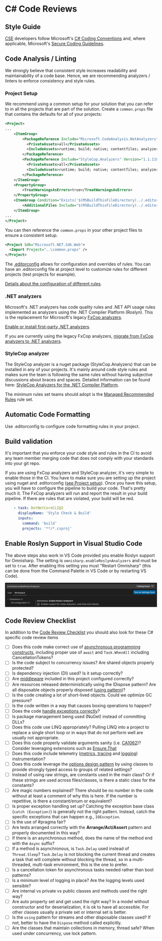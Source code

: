 # C# Code Reviews

## Style Guide

[CSE](../../CSE.md) developers follow Microsoft's [C# Coding Conventions](https://docs.microsoft.com/en-us/dotnet/csharp/programming-guide/inside-a-program/coding-conventions) and, where applicable, Microsoft's [Secure Coding Guidelines](https://docs.microsoft.com/en-us/dotnet/standard/security/secure-coding-guidelines).

## Code Analysis / Linting

We strongly believe that consistent style increases readability and maintainability of a code base. Hence, we are recommending analyzers / linters to enforce consistency and style rules.

### Project Setup

We recommend using a common setup for your solution that you can refer to in all the projects that are part of the solution. Create a `common.props` file that contains the defaults for all of your projects:

```xml
<Project>
...
    <ItemGroup>
        <PackageReference Include="Microsoft.CodeAnalysis.NetAnalyzers" Version="5.0.3">
          <PrivateAssets>all</PrivateAssets>
          <IncludeAssets>runtime; build; native; contentfiles; analyzers; buildtransitive</IncludeAssets>
        </PackageReference>
        <PackageReference Include="StyleCop.Analyzers" Version="1.1.118">
          <PrivateAssets>all</PrivateAssets>
          <IncludeAssets>runtime; build; native; contentfiles; analyzers; buildtransitive</IncludeAssets>
        </PackageReference>
    </ItemGroup>
    <PropertyGroup>
        <TreatWarningsAsErrors>true</TreatWarningsAsErrors>
    </PropertyGroup>
    <ItemGroup Condition="Exists('$(MSBuildThisFileDirectory)../.editorconfig')" >
        <AdditionalFiles Include="$(MSBuildThisFileDirectory)../.editorconfig" />
    </ItemGroup>
...
</Project>
```

You can then reference the `common.props` in your other project files to ensure a consistent setup.

```xml
<Project Sdk="Microsoft.NET.Sdk.Web">
  <Import Project="..\common.props" />
</Project>
```

The [.editorconfig](https://docs.microsoft.com/en-us/visualstudio/ide/editorconfig-code-style-settings-reference?view=vs-2019) allows for configuration and overrides of rules. You can have an .editorconfig file at project level to customize rules for different projects (test projects for example).

[Details about the configuration of different rules](https://docs.microsoft.com/en-us/visualstudio/code-quality/use-roslyn-analyzers?view=vs-2019).

### .NET analyzers

Microsoft's .NET analyzers has code quality rules and .NET API usage rules implemented as analyzers using the .NET Compiler Platform (Roslyn). This is the replacement for Microsoft's legacy [FxCop analyzers](https://www.nuget.org/packages/Microsoft.CodeAnalysis.FxCopAnalyzers/).

[Enable or install first-party .NET analyzers](https://docs.microsoft.com/en-us/visualstudio/code-quality/install-net-analyzers?view=vs-2019).

If you are currently using the legacy FxCop analyzers, [migrate from FxCop analyzers to .NET analyzers](https://docs.microsoft.com/en-us/visualstudio/code-quality/migrate-from-fxcop-analyzers-to-net-analyzers?view=vs-2019).

### StyleCop analyzer

The StyleCop analyzer is a nuget package (StyleCop.Analyzers) that can be installed in any of your projects. It's mainly around code style rules and makes sure the team is following the same rules without having subjective discussions about braces and spaces. Detailed information can be found here: [StyleCop Analyzers for the .NET Compiler Platform](https://github.com/DotNetAnalyzers/StyleCopAnalyzers).

The minimum rules set teams should adopt is the [Managed Recommended Rules](https://msdn.microsoft.com/en-us/library/dd264893.aspx) rule set.

## Automatic Code Formatting

Use .editorconfig to configure code formatting rules in your project.

## Build validation

It's important that you enforce your code style and rules in the CI to avoid any team member merging code that does not comply with your standards into your git repo.

If you are using FxCop analyzers and StyleCop analyzer, it's very simple to enable those in the CI. You have to make sure you are setting up the project using nuget and .editorconfig ([see Project setup](#project-setup)). Once you have this setup, you will have to configure the pipeline to build your code. That's pretty much it. The FxCop analyzers will run and report the result in your build pipeline. If there are rules that are violated, your build will be red.

```yaml
    - task: DotNetCoreCLI@2
      displayName: 'Style Check & Build'
      inputs:
        command: 'build'
        projects: '**/*.csproj'
```

## Enable Roslyn Support in Visual Studio Code

The above steps also work in VS Code provided you enable Roslyn support for Omnisharp. The setting is `omnisharp.enableRoslynAnalyzers` and must be set to `true`. After enabling this setting you must "Restart Omnisharp" (this can be done from the Command Palette in VS Code or by restarting VS Code).

![rosyln-support](images/vscode-roslyn.png)

## Code Review Checklist

In addition to the [Code Review Checklist](../process-guidance/reviewer-guidance.md) you should also look for these C# specific code review items

* [ ] Does this code make correct use of [asynchronous programming constructs](https://docs.microsoft.com/en-us/dotnet/csharp/programming-guide/concepts/async/#BKMK_AsyncandAwait), including proper use of ```await``` and ```Task.WhenAll``` including CancellationTokens?
* [ ] Is the code subject to concurrency issues? Are shared objects properly protected?
* [ ] Is dependency injection (DI) used? Is it setup correctly?
* [ ] Are [middleware](https://docs.microsoft.com/en-us/aspnet/core/fundamentals/middleware/index?view=aspnetcore-2.1&tabs=aspnetcore2x) included in this project configured correctly?
* [ ] Are resources released deterministically using the IDispose pattern? Are all disposable objects properly disposed ([using pattern](https://docs.microsoft.com/en-us/dotnet/csharp/language-reference/keywords/using-statement))?
* [ ] Is the code creating a lot of short-lived objects. Could we optimize GC pressure?
* [ ] Is the code written in a way that causes boxing operations to happen?
* [ ] Does the code [handle exceptions correctly](https://docs.microsoft.com/en-us/dotnet/standard/exceptions/best-practices-for-exceptions)?
* [ ] Is package management being used (NuGet) instead of committing DLLs?
* [ ] Does this code use LINQ appropriately? Pulling LINQ into a project to replace a single short loop or in ways that do not perform well are usually not appropriate.
* [ ] Does this code properly validate arguments sanity (i.e. [CA1062](https://docs.microsoft.com/en-us/dotnet/fundamentals/code-analysis/quality-rules/ca1062))? Consider leveraging extensions such as [Ensure.That](https://github.com/danielwertheim/Ensure.That)
* [ ] Does this code include telemetry ([metrics, tracing](https://docs.microsoft.com/en-us/azure/azure-monitor/app/app-insights-overview) and [logging](https://serilog.net/)) instrumentation?
* [ ] Does this code leverage the [options design pattern](https://docs.microsoft.com/en-us/aspnet/core/fundamentals/configuration/options?view=aspnetcore-3.1) by using classes to provide strongly typed access to groups of related settings?
* [ ] Instead of using raw strings, are constants used in the main class? Or if these strings are used across files/classes, is there a static class for the constants?
* [ ] Are magic numbers explained? There should be no number in the code without at least a comment of why this is here. If the number is repetitive, is there a constant/enum or equivalent?
* [ ] Is proper exception handling set up? Catching the exception base class (`catch (Exception)`) is generally not the right pattern. Instead, catch the specific exceptions that can happen e.g., `IOException`.
* [ ] Is the use of #pragma fair?
* [ ] Are tests arranged correctly with the **Arrange/Act/Assert** pattern and properly documented in this way?
* [ ] If there is an asynchronous method, does the name of the method end with the `Async` suffix?
* [ ] If a method is asynchronous, is `Task.Delay` used instead of `Thread.Sleep`? `Task.Delay` is not blocking the current thread and creates a task that will complete without blocking the thread, so in a multi-threaded, multi-task environment, this is the one to prefer.
* [ ] Is a cancellation token for asynchronous tasks needed rather than bool patterns?
* [ ] Is a minimum level of logging in place? Are the logging levels used sensible?
* [ ] Are internal vs private vs public classes and methods used the right way?
* [ ] Are auto property set and get used the right way? In a model without constructor and for deserialization, it is ok to have all accessible. For other classes usually a private set or internal set is better.
* [ ] Is the `using` pattern for streams and other disposable classes used? If not, better to have the `Dispose` method called explicitly.
* [ ] Are the classes that maintain collections in memory, thread safe? When used under concurrency, use lock pattern.
